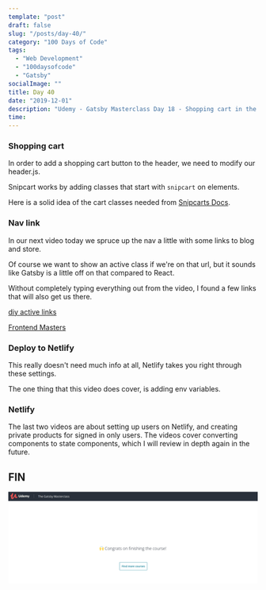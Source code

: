 ```yaml
---
template: "post"
draft: false
slug: "/posts/day-40/"
category: "100 Days of Code"
tags:
  - "Web Development"
  - "100daysofcode"
  - "Gatsby"
socialImage: ""
title: Day 40
date: "2019-12-01"
description: "Udemy - Gatsby Masterclass Day 18 - Shopping cart in the header"
time: 
---
```


### Shopping cart

In order to add a shopping cart button to the header, we need to modify our header.js. 

Snipcart works by adding classes that start with `snipcart` on elements.

Here is a solid idea of the cart classes needed from [Snipcarts Docs](https://docs.snipcart.com/v3/setup/cart-summary).

### Nav link

In our next video today we spruce up the nav a little with some links to blog and store. 

Of course we want to show an active class if we're on that url, but it sounds like Gatsby is a little off on that compared to React.

Without completely typing everything out from the video, I found a few links that will also get us there.

[diy active links](https://github.com/gatsbyjs/gatsby/issues/7208)

[Frontend Masters](https://frontendmasters.com/courses/gatsby/creating-styling-the-header/)



### Deploy to Netlify

This really doesn't need much info at all, Netlify takes you right through these settings.

The one thing that this video does cover, is adding env variables.

### Netlify 

The last two videos are about setting up users on Netlify, and creating private products for signed in only users. The videos cover converting components to state components, which I will review in depth again in the future.

## FIN

![Finished course](../../static/media/2019-12-01-FIN.png)
